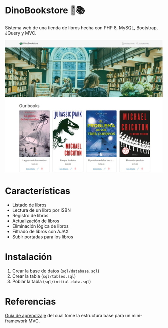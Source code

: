 # DinoBookstore 🦖📚

Sistema web de una tienda de libros hecha con PHP 8, MySQL, Bootstrap, JQuery y MVC.

![screenshot](./assets/screenshot.jpeg)

# Características
* Listado de libros
* Lectura de un libro por ISBN
* Registro de libros
* Actualización de libros
* Eliminación lógica de libros
* Filtrado de libros con AJAX
* Subir portadas para los libros

# Instalación
1. Crear la base de datos (`sql/database.sql`)
2. Crear la tabla (`sql/tables.sql`)
3. Poblar la tabla (`sql/initial-data.sql`)

# Referencias
[Guía de aprendizaje](https://mcazorla.gitbooks.io/programacion-en-el-servidor/content/patrones_de_diseno_en_php_ii__patron_mvc/) del cual tome la estructura base para un mini-framework MVC.